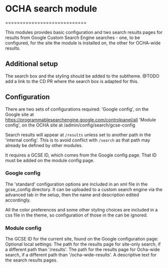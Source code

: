 # OCHA search module
============================

This modules provides basic configuration and two search results pages for
results from Google Custom Search Engine searches - one, to be configured, for
the site the module is installed on, the other for OCHA-wide results.

## Additional setup
The search box and the styling should be added to the subtheme.
@TODO add a link to the CD PR where the search box is adapted for this.

## Configuration
There are two sets of configurations required:
'Google config', on the Google site at
https://programmablesearchengine.google.com/controlpanel/all
'Module config', on the OCHA site at
/admin/config/search/gcse-config

Search results will appear at `/results` unless set to another path in the 'internal config'. This is to avoid conflict with `/search` as that path may 
already be defined by other modules.

It requires a GCSE ID, which comes from the Google config page.
That ID must be added on the module config page.

### Google config
The 'standard' configuration options are included in an xml file in the
gcse_config directory. It can be uploaded to a custom search engine via the
advanced tab in the setup, then the name and description edited accordingly.

All the color preferences and some other styling choices are included in a
css file in the theme, so configuration of those in the can be ignored.

### Module config
The GCSE ID for the current site, found on the Google configuration page:
Optional local settings:
The path for the results page for site-only search, if a different path than
'/results'.
The path for the results page for Ocha-wide search, if a different path than
'/ocha-wide-results'.
A descriptive text for the search results pages.
